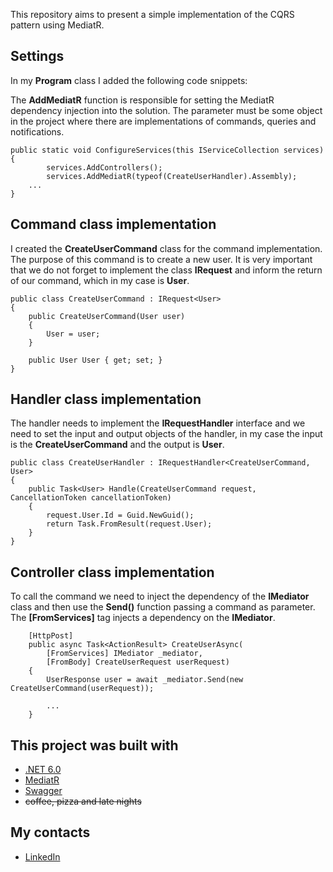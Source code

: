 This repository aims to present a simple implementation of the CQRS pattern using MediatR.

## Settings

In my **Program** class I added the following code snippets:
   
The **AddMediatR** function is responsible for setting the MediatR dependency injection into the solution.
The parameter must be some object in the project where there are implementations of commands, queries and notifications.

    public static void ConfigureServices(this IServiceCollection services)
    {
            services.AddControllers();
            services.AddMediatR(typeof(CreateUserHandler).Assembly);
	    ...
    }
    

## Command class implementation
I created the **CreateUserCommand** class for the command implementation. The purpose of this command is to create a new user.
It is very important that we do not forget to implement the class **IRequest** and inform the return of our command, which in my case is **User**.

    public class CreateUserCommand : IRequest<User>
    {
        public CreateUserCommand(User user)
        {
            User = user;
        }

        public User User { get; set; }
    }


## Handler class implementation
The handler needs to implement the **IRequestHandler** interface and we need to set the input and output objects of the handler, in my case the input is the **CreateUserCommand** and the output is **User**.

    public class CreateUserHandler : IRequestHandler<CreateUserCommand, User>
    {
        public Task<User> Handle(CreateUserCommand request, CancellationToken cancellationToken)
        {
            request.User.Id = Guid.NewGuid();
            return Task.FromResult(request.User);
        }
    }


## Controller class implementation
To call the command we need to inject the dependency of the **IMediator** class and then use the **Send()** function passing a command as parameter.
The **[FromServices]** tag injects a dependency on the **IMediator**.
        
        [HttpPost]
        public async Task<ActionResult> CreateUserAsync(
            [FromServices] IMediator _mediator,
            [FromBody] CreateUserRequest userRequest)
        {
            UserResponse user = await _mediator.Send(new CreateUserCommand(userRequest));

            ...
        }


## This project was built with
* [.NET 6.0](https://dotnet.microsoft.com/en-us/download/dotnet/6.0)
* [MediatR](https://www.nuget.org/packages/MediatR/)
* [Swagger](https://swagger.io/)
* ~~coffee, pizza and late nights~~

## My contacts
* [LinkedIn](https://www.linkedin.com/in/henry-saldanha-3b930b98/)
